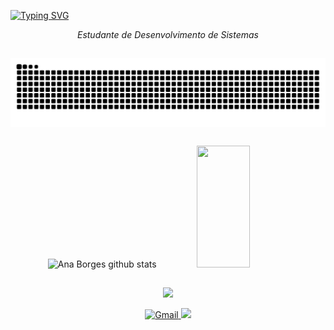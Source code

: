 [![Typing SVG](https://readme-typing-svg.herokuapp.com/?color=%23964ef5&size=35&center=true&vCenter=true&width=1000&lines=<Hi!+My+name+is+Ana+Borges./>)](https://git.io/typing-svg)
<div align="center">
<i>Estudante de Desenvolvimento de Sistemas</i>
</div>

 ##
 
</div>
 <picture align="center">
  <source media="(prefers-color-scheme: dark)" srcset="https://raw.githubusercontent.com/bgsana/bgsana/output/github-contribution-grid-snake-dark.svg">
  <source media="(prefers-color-scheme: light)" srcset="https://raw.githubusercontent.com/bgsana/bgsana/output/github-contribution-grid-snake-dark.svg">
  <img align="center" alt="github contribution grid snake animation" src="https://raw.githubusercontent.com/bgsana/bgsana/output/github-contribution-grid-snake.svg">
</picture>

##

<div align="center">  
<img width="49%" height="195px" src="https://github-readme-stats.vercel.app/api?username=bgsana&show_icons=true&count_private=true&hide_border=true&title_color=964ef5&icon_color=964ef5&text_color=ffff&bg_color=0d1117" alt="Ana Borges github stats" /> 
<img width="41%" height="195px" src="https://github-readme-stats.vercel.app/api/top-langs/?username=bgsana&layout=compact&hide_border=true&title_color=964ef5&text_color=ffff&bg_color=0d1117" />
</div>



##

<p align="center">
  <a href="https://skillicons.dev">
    <img src="https://skillicons.dev/icons?i=git,github,vscode,visualstudio,figma,html,css,js,bootstrap,cs,dotnet,mysql" />
  </a>
</p>

<div align="center"> 
  <a href="mailto:bgs.ana@gmail.com">
    <img src="https://img.shields.io/badge/-Gmail-%23964ef5?style=for-the-badge&logo=gmail&logoColor=white" alt="Gmail" target="_blank">
  </a>
  <a href="https://www.linkedin.com/in/ana-l%C3%ADvia-borges-da-silva-96b959350/" target="_blank"><img src="https://img.shields.io/badge/-LinkedIn-%23964ef5?style=for-the-badge&logo=linkedin&logoColor=white" target="_blank"></a>
</div>

